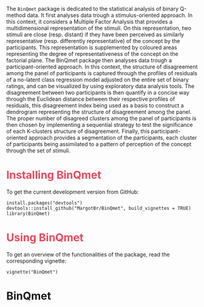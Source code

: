 The `BinQmet` package is dedicated to the statistical analysis of binary Q-method data. It first analyses data trough a stimulus-oriented approach. In this context, it considers a Multiple Factor Analysis that provides a multidimensional representation of the stimuli. On this representation, two stimuli are close (resp. distant) if they have been perceived as similarly representative (resp. differently representative) of the concept by the participants. This representation is supplemented by coloured areas representing the degree of representativeness of the concept on the factorial plane. The BinQmet package then analyses data trough a participant-oriented approach. In this context, the structure of disagreement among the panel of participants is captured through the profiles of residuals of a no-latent class regression model adjusted on the entire set of binary ratings, and can be visualized by using exploratory data analysis tools. The disagreement between two participants is then quantify in a concise way through the Euclidean distance between their respective profiles of residuals, this disagreement index being used as a basis to construct a dendrogram representing the structure of disagreement among the panel. The proper number of disagreed clusters among the panel of participants is then chosen by implementing a sequential strategy to test the significance of each K-clusters structure of disagreement. Finally, this participant-oriented approach provides a segmentation of the participants, each cluster of participants being assimilated to a pattern of perception of the concept through the set of stimuli.

# <span style="color: #EA485C">Installing BinQmet</span>

To get the current development version from GitHub:

  ```{r eval=FALSE}
install.packages("devtools")
devtools::install_github("MargotBr/BinQmet", build_vignettes = TRUE)
library(BinQmet)
```

# <span style="color: #EA485C">Using BinQmet</span>

To get an overview of the functionalities of the package, read the corresponding vignette:

  ```{r eval=FALSE}
vignette("BinQmet")
```
# BinQmet
